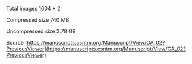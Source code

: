 Total images 1604 * 2

Compressed size 740 MB

Uncompressed size 2.78 GB

Source [https://manuscripts.csntm.org/Manuscript/View/GA_02?PreviousViewer](https://manuscripts.csntm.org/Manuscript/View/GA_02?PreviousViewer)